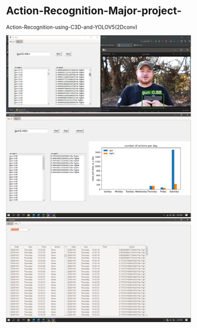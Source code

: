 # Action-Recognition-Major-project-
Action-Recognition-using-C3D-and-YOLOV5(2Dconv)


<img src="screenshots/SHAD_1.png" width="800" />
<img src="screenshots/Screenshot1.png" width="800" />
<img src="screenshots/Screenshot2.png" width="800" />
